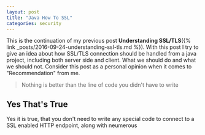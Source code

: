 ```yaml
---
layout: post
title: "Java How To SSL"
categories: security
---
```


This is the continuation of my previous post **Understanding SSL/TLS**({% link _posts/2016-09-24-understanding-ssl-tls.md %}). With this post I try to give an idea about how SSL/TLS connection should be handled from a java project, including both server side and client. What we should do and what we should not. Consider this post as a personal opinion when it comes to "Recommendation" from me.

> Nothing is better than the line of code you didn't have to write

## Yes That's True

Yes it is true, that you don't need to write any special code to connect to a SSL enabled HTTP endpoint, along with neumerous